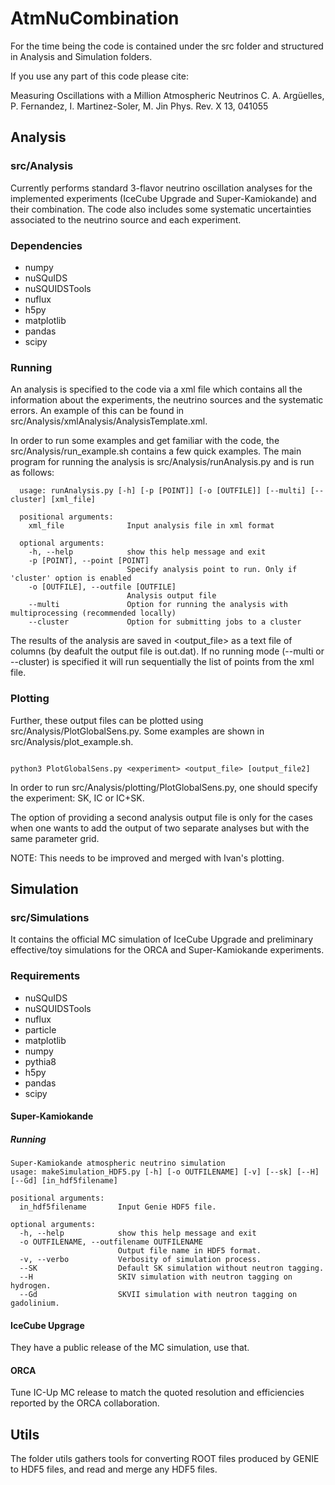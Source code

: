 # AtmNuCombination

For the time being the code is contained under the src folder and structured in Analysis and Simulation folders.

If you use any part of this code please cite:

Measuring Oscillations with a Million Atmospheric Neutrinos
C. A. Argüelles, P. Fernandez, I. Martinez-Soler, M. Jin
Phys. Rev. X 13, 041055

## Analysis
### src/Analysis
Currently performs standard 3-flavor neutrino oscillation analyses for the implemented experiments (IceCube Upgrade and Super-Kamiokande) and their combination. The code also includes some systematic uncertainties associated to the neutrino source and each experiment. 

### Dependencies
- numpy  
- nuSQuIDS  
- nuSQUIDSTools  
- nuflux  
- h5py  
- matplotlib  
- pandas  
- scipy  


### Running
An analysis is specified to the code via a xml file which contains all the information about the experiments, the neutrino sources and the systematic errors. An example of this can be found in src/Analysis/xmlAnalysis/AnalysisTemplate.xml.  

In order to run some examples and get familiar with the code, the src/Analysis/run_example.sh contains a few quick examples. The main program for running the analysis is src/Analysis/runAnalysis.py and is run as follows:  
```
  usage: runAnalysis.py [-h] [-p [POINT]] [-o [OUTFILE]] [--multi] [--cluster] [xml_file]  

  positional arguments:  
    xml_file              Input analysis file in xml format  
  
  optional arguments:  
    -h, --help            show this help message and exit  
    -p [POINT], --point [POINT]  
                          Specify analysis point to run. Only if 'cluster' option is enabled  
    -o [OUTFILE], --outfile [OUTFILE]  
                          Analysis output file  
    --multi               Option for running the analysis with multiprocessing (recommended locally)  
    --cluster             Option for submitting jobs to a cluster  
```

  
The results of the analysis are saved in <output_file> as a text file of columns (by deafult the output file is out.dat). If no running mode (--multi or --cluster) is specified it will run sequentially the list of points from the xml file.   

### Plotting
Further, these output files can be plotted using src/Analysis/PlotGlobalSens.py. Some examples are shown in src/Analysis/plot_example.sh.
```

python3 PlotGlobalSens.py <experiment> <output_file> [output_file2]

```

In order to run src/Analysis/plotting/PlotGlobalSens.py, one should specify the experiment: SK, IC or IC+SK.

The option of providing a second analysis output file is only for the cases when one wants to add the output of two separate analyses but with the same parameter grid.

NOTE: This needs to be improved and merged with Ivan's plotting.

## Simulation
### src/Simulations
 It contains the official MC simulation of IceCube Upgrade and preliminary effective/toy simulations for the ORCA and Super-Kamiokande experiments.

### Requirements
- nuSQuIDS
- nuSQUIDSTools
- nuflux
- particle
- matplotlib
- numpy
- pythia8
- h5py
- pandas
- scipy

#### Super-Kamiokande
##### Running

```
Super-Kamiokande atmospheric neutrino simulation
usage: makeSimulation_HDF5.py [-h] [-o OUTFILENAME] [-v] [--sk] [--H] [--Gd] [in_hdf5filename]

positional arguments:
  in_hdf5filename       Input Genie HDF5 file.

optional arguments:
  -h, --help            show this help message and exit
  -o OUTFILENAME, --outfilename OUTFILENAME
                        Output file name in HDF5 format.
  -v, --verbo           Verbosity of simulation process.
  --SK                  Default SK simulation without neutron tagging.
  --H                   SKIV simulation with neutron tagging on hydrogen.
  --Gd                  SKVII simulation with neutron tagging on gadolinium.

```

#### IceCube Upgrage
They have a public release of the MC simulation, use that.

#### ORCA
Tune IC-Up MC release to match the quoted resolution and efficiencies reported by the ORCA collaboration.

## Utils
The folder utils gathers tools for converting ROOT files produced by GENIE to HDF5 files, and read and merge any HDF5 files.
